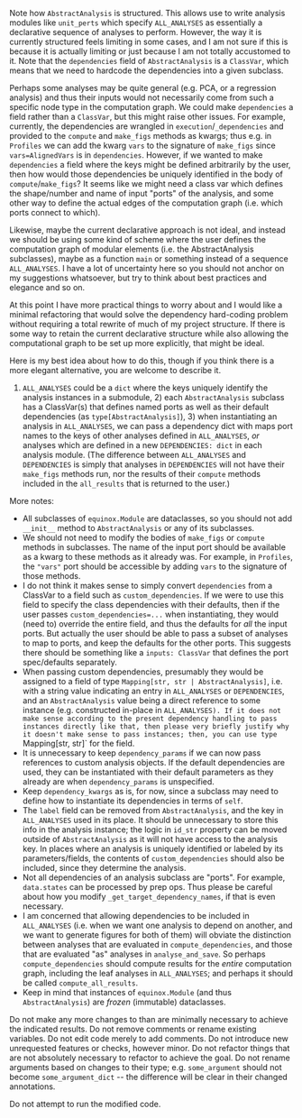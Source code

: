 Note how `AbstractAnalysis` is structured. This allows use to write analysis modules like `unit_perts` which specify `ALL_ANALYSES` as essentially a declarative sequence of analyses to perform. However, the way it is currently structured feels limiting in some cases, and I am not sure if this is because it is actually limiting or just because I am not totally accustomed to it. Note that the `dependencies` field of `AbstractAnalysis` is a `ClassVar`, which means that we need to hardcode the dependencies into a given subclass. 

Perhaps some analyses may be quite general (e.g. PCA, or a regression analysis) and thus their inputs would not necessarily come from such a specific node type in the computation graph. We could make `dependencies` a field rather than a `ClassVar`, but this might raise other issues. For example, currently, the dependencies are wrangled in `execution`/`_dependencies` and provided to the `compute` and `make_figs` methods as kwargs; thus e.g. in `Profiles` we can add the kwarg `vars` to the signature of `make_figs` since `vars=AlignedVars` is in `dependencies`. However, if we wanted to make `dependencies` a field where the keys might be defined arbitrarily by the user, then how would those dependencies be uniquely identified in the body of `compute`/`make_figs`? It seems like we might need a class var which defines the shape/number and name of input "ports" of the analysis, and some other way to define the actual edges of the computation graph (i.e. which ports connect to which).

Likewise, maybe the current declarative approach is not ideal, and instead we should be using some kind of scheme where the user defines the computation graph of modular elements (i.e. the AbstractAnalysis subclasses), maybe as a function `main` or something instead of a sequence `ALL_ANALYSES`. I have a lot of uncertainty here so you should not anchor on my suggestions whatsoever, but try to think about best practices and elegance and so on.

At this point I have more practical things to worry about and I would like a minimal refactoring that would solve the dependency hard-coding problem without requiring a total rewrite of much of my project structure. If there is some way to retain the current declarative structure while also allowing the computational graph to be set up more explicitly, that might be ideal. 

Here is my best idea about how to do this, though if you think there is a more elegant alternative, you are welcome to describe it. 

1) `ALL_ANALYSES` could be a `dict` where the keys uniquely identify the analysis instances in a submodule, 2) each `AbstractAnalysis` subclass has a ClassVar(s) that defines named ports as well as their default dependencies (as `type[AbstractAnalysis]`), 3) when instantiating an analysis in `ALL_ANALYSES`, we can pass a dependency dict with maps port names to the keys of other analyses defined in `ALL_ANALYSES`, *or* analyses which are defined in a new `DEPENDENCIES: dict` in each analysis module. (The difference between `ALL_ANALYSES` and `DEPENDENCIES` is simply that analyses in `DEPENDENCIES` will not have their `make_figs` methods run, nor the results of their `compute` methods included in the `all_results` that is returned to the user.) 

More notes:

- All subclasses of `equinox.Module` are dataclasses, so you should not add `__init__` method to `AbstractAnalysis` or any of its subclasses.
- We should not need to modify the bodies of `make_figs` or `compute` methods in subclasses. The name of the input port should be available as a kwarg to these methods as it already was. For example, in `Profiles`, the `"vars"` port should be accessible by adding `vars` to the signature of those methods.
- I do not think it makes sense to simply convert `dependencies` from a ClassVar to a field such as `custom_dependencies`. If we were to use this field to specify the class dependencies with their defaults, then if the user passes `custom_dependencies=...` when instantiating, they would (need to) override the entire field, and thus the defaults for *all* the input ports. But actually the user should be able to pass a subset of analyses to map to ports, and keep the defaults for the other ports. This suggests there should be something like a `inputs: ClassVar` that defines the port spec/defaults separately.
- When passing custom dependencies, presumably they would be assigned to a field of type `Mapping[str, str | AbstractAnalysis]`, i.e. with a string value indicating an entry in `ALL_ANALYSES` or `DEPENDENCIES`, and an `AbstractAnalysis` value being a direct reference to some instance (e.g. constructed in-place in `ALL_ANALYSES). If it does not make sense according to the present dependency handling to pass instances directly like that, then please very briefly justify why it doesn't make sense to pass instances; then, you can use type `Mapping[str, str]` for the field.
- It is unnecessary to keep `dependency_params` if we can now pass references to custom analysis objects. If the default dependencies are used, they can be instantiated with their default parameters as they already are when `dependency_params` is unspecified.
- Keep `dependency_kwargs` as is, for now, since a subclass may need to define how to instantiate its dependencies in terms of `self`.
- The `label` field can be removed from `AbstractAnalysis`, and the key in `ALL_ANALYSES` used in its place. It should be unnecessary to store this info in the analysis instance; the logic in `id_str` property can be moved outside of `AbstractAnalysis` as it will not have access to the analysis key. In places where an analysis is uniquely identified or labeled by its parameters/fields, the contents of `custom_dependencies` should also be included, since they determine the analysis.
- Not all dependencies of an analysis subclass are "ports". For example, `data.states` can be processed by prep ops. Thus please be careful about how you modify `_get_target_dependency_names`, if that is even necessary.
- I am concerned that allowing dependencies to be included in `ALL_ANALYSES` (i.e. when we want one analysis to depend on another, and we want to generate figures for both of them) will obviate the distinction between analyses that are evaluated in `compute_dependencies`, and those that are evaluated "as" analyses in `analyse_and_save`. So perhaps `compute_dependencies` should compute results for the *entire* computation graph, including the leaf analyses in `ALL_ANALYSES`; and perhaps it should be called `compute_all_results`.
- Keep in mind that instances of `equinox.Module` (and thus `AbstractAnalysis`) are *frozen* (immutable) dataclasses. 

Do not make any more changes to than are minimally necessary to achieve the indicated results. Do not remove comments or rename existing variables. Do not edit code merely to add comments. Do not introduce new unrequested features or checks, however minor. Do not refactor things that are not absolutely necessary to refactor to achieve the goal. Do not rename arguments based on changes to their type; e.g. `some_argument` should not become `some_argument_dict` -- the difference will be clear in their changed annotations.

Do not attempt to run the modified code.
